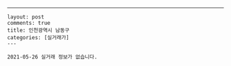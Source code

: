 ---
    layout: post
    comments: true
    title: 인천광역시 남동구
    categories: [실거래가]
    ---

    2021-05-26 실거래 정보가 없습니다.

    